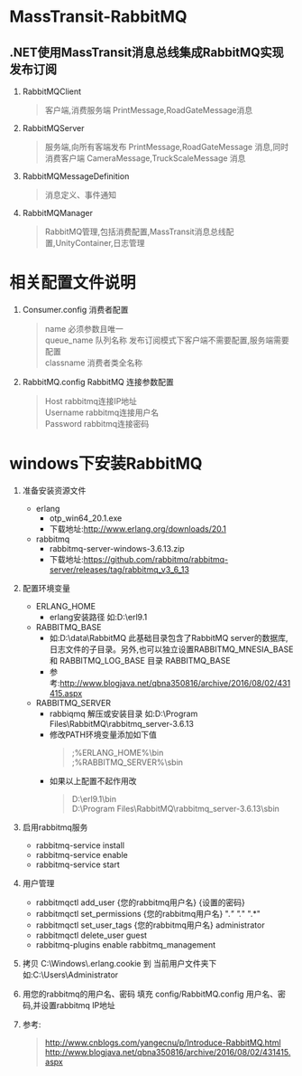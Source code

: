 # MassTransit-RabbitMQ  
## .NET使用MassTransit消息总线集成RabbitMQ实现发布订阅

1. RabbitMQClient  
      > 客户端,消费服务端 PrintMessage,RoadGateMessage消息
2. RabbitMQServer  
      > 服务端,向所有客端发布 PrintMessage,RoadGateMessage 消息,同时消费客户端 CameraMessage,TruckScaleMessage 消息
3. RabbitMQMessageDefinition  
      > 消息定义、事件通知
4. RabbitMQManager  
      > RabbitMQ管理,包括消费配置,MassTransit消息总线配置,UnityContainer,日志管理

# 相关配置文件说明

1. Consumer.config 消费者配置
    > name         必须参数且唯一    
    > queue_name   队列名称 发布订阅模式下客户端不需要配置,服务端需要配置    
    > classname    消费者类全名称
    
2. RabbitMQ.config RabbitMQ 连接参数配置
   > Host rabbitmq连接IP地址  
   > Username rabbitmq连接用户名  
   > Password rabbitmq连接密码


# windows下安装RabbitMQ

1. 准备安装资源文件
    - erlang
        + otp_win64_20.1.exe
        + 下载地址:http://www.erlang.org/downloads/20.1
    - rabbitmq
        + rabbitmq-server-windows-3.6.13.zip
        + 下载地址:https://github.com/rabbitmq/rabbitmq-server/releases/tag/rabbitmq_v3_6_13
	  
2. 配置环境变量
   - ERLANG_HOME        
        + erlang安装路径 如:D:\erl9.1
   - RABBITMQ_BASE      
      + 如:D:\data\RabbitMQ 此基础目录包含了RabbitMQ server的数据库,日志文件的子目录。另外,也可以独立设置RABBITMQ_MNESIA_BASE 和 RABBITMQ_LOG_BASE 目录 RABBITMQ_BASE 
      + 参考:http://www.blogjava.net/qbna350816/archive/2016/08/02/431415.aspx
   - RABBITMQ_SERVER    
        + rabbiqmq 解压或安装目录 如:D:\Program Files\RabbitMQ\rabbitmq_server-3.6.13
        + 修改PATH环境变量添加如下值
           > ;%ERLANG_HOME%\bin                   
           > ;%RABBITMQ_SERVER%\sbin
        + 如果以上配置不起作用改 
           > D:\erl9.1\bin 	  
           > D:\Program Files\RabbitMQ\rabbitmq_server-3.6.13\sbin
3. 启用rabbitmq服务 
   - rabbitmq-service install
   - rabbitmq-service enable
   - rabbitmq-service start
4. 用户管理
   - rabbitmqctl  add_user  {您的rabbitmq用户名}  {设置的密码}
   - rabbitmqctl  set_permissions  {您的rabbitmq用户名}  ".*"  ".*"  ".*"
   - rabbitmqctl  set_user_tags {您的rabbitmq用户名} administrator
   - rabbitmqctl  delete_user guest
   - rabbitmq-plugins enable rabbitmq_management
5. 拷贝 C:\Windows\\.erlang.cookie 到 当前用户文件夹下 如:C:\Users\Administrator
6. 用您的rabbitmq的用户名、密码 填充 config/RabbitMQ.config 用户名、密码,并设置rabbitmq IP地址

7. 参考:
    > http://www.cnblogs.com/yangecnu/p/Introduce-RabbitMQ.html
    > http://www.blogjava.net/qbna350816/archive/2016/08/02/431415.aspx
